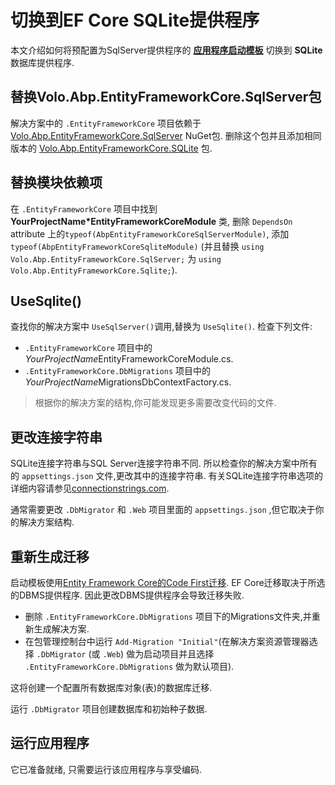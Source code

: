 # 切换到EF Core SQLite提供程序

本文介绍如何将预配置为SqlServer提供程序的 **[应用程序启动模板](Startup-Templates/Application.md)** 切换到 **SQLite** 数据库提供程序.

## 替换Volo.Abp.EntityFrameworkCore.SqlServer包

解决方案中的 `.EntityFrameworkCore` 项目依赖于 [Volo.Abp.EntityFrameworkCore.SqlServer](https://www.nuget.org/packages/Volo.Abp.EntityFrameworkCore.SqlServer) NuGet包. 删除这个包并且添加相同版本的 [Volo.Abp.EntityFrameworkCore.SQLite](https://www.nuget.org/packages/Volo.Abp.EntityFrameworkCore.SQLite) 包.

## 替换模块依赖项

在 `.EntityFrameworkCore` 项目中找到 **YourProjectName*EntityFrameworkCoreModule** 类, 删除 `DependsOn` attribute 上的`typeof(AbpEntityFrameworkCoreSqlServerModule)`, 添加 `typeof(AbpEntityFrameworkCoreSqliteModule)` (并且替换 `using Volo.Abp.EntityFrameworkCore.SqlServer;` 为 `using Volo.Abp.EntityFrameworkCore.Sqlite;`).

## UseSqlite()

查找你的解决方案中 `UseSqlServer()`调用,替换为 `UseSqlite()`. 检查下列文件:

* `.EntityFrameworkCore` 项目中的*YourProjectName*EntityFrameworkCoreModule.cs.
* `.EntityFrameworkCore.DbMigrations` 项目中的*YourProjectName*MigrationsDbContextFactory.cs.

> 根据你的解决方案的结构,你可能发现更多需要改变代码的文件.

## 更改连接字符串

SQLite连接字符串与SQL Server连接字符串不同. 所以检查你的解决方案中所有的 `appsettings.json` 文件,更改其中的连接字符串. 有关SQLite连接字符串选项的详细内容请参见[connectionstrings.com](https://www.connectionstrings.com/sqlite/).

通常需要更改 `.DbMigrator` 和 `.Web` 项目里面的 `appsettings.json` ,但它取决于你的解决方案结构.

## 重新生成迁移

启动模板使用[Entity Framework Core的Code First迁移](https://docs.microsoft.com/zh-cn/ef/core/managing-schemas/migrations/). EF Core迁移取决于所选的DBMS提供程序. 因此更改DBMS提供程序会导致迁移失败.

* 删除 `.EntityFrameworkCore.DbMigrations` 项目下的Migrations文件夹,并重新生成解决方案.
* 在包管理控制台中运行 `Add-Migration "Initial"`(在解决方案资源管理器选择 `.DbMigrator`  (或 `.Web`) 做为启动项目并且选择 `.EntityFrameworkCore.DbMigrations` 做为默认项目).

这将创建一个配置所有数据库对象(表)的数据库迁移.

运行 `.DbMigrator` 项目创建数据库和初始种子数据.

## 运行应用程序

它已准备就绪, 只需要运行该应用程序与享受编码.